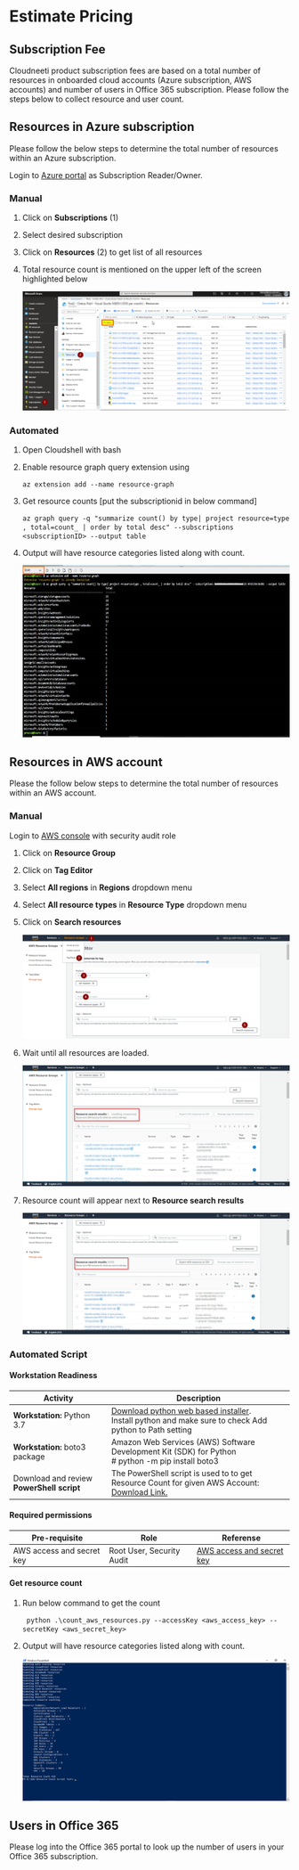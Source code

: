 Estimate Pricing
=====================

Subscription Fee 
----------------------

Cloudneeti product subscription fees are based on a total number of resources in
onboarded cloud accounts (Azure subscription, AWS accounts) and number of users
in Office 365 subscription. Please follow the steps below to collect resource
and user count.

Resources in Azure subscription
-------------------------------

Please follow the below steps to determine the total number of resources within
an Azure subscription.

Login to [Azure portal](https://portal.azure.com) as Subscription Reader/Owner.

### Manual 

1.  Click on **Subscriptions** (1)

2.  Select desired subscription

3.  Click on **Resources** (2) to get list of all resources

4.  Total resource count is mentioned on the upper left of the screen
    highlighted below

    ![Azure Resources](.././images/Subscribe/Azure_Resources.png#thumbnail)

### Automated 

1.	Open Cloudshell with bash

2.	Enable resource graph query extension using 

        az extension add --name resource-graph

3.	Get resource counts [put the subscriptionid in below command]

        az graph query -q "summarize count() by type| project resource=type , total=count_ | order by total desc" --subscriptions <subscriptionID> --output table

4.	Output will have resource categories listed along with count.

    ![Azure Resources](.././images/azureMarketplace/Azure_Resource_Count_Auot.png#thumbnail)



Resources in AWS account
------------------------

Please the follow below steps to determine the total number of resources within
an AWS account.

### Manual 
Login to [AWS console](https://console.aws.amazon.com) with security audit role

1.  Click on **Resource Group**

2.  Click on **Tag Editor**

3.  Select **All regions** in **Regions** dropdown menu

4.  Select **All resource types** in **Resource Type** dropdown menu

5.  Click on **Search resources**

	![AWS Resources](.././images/Subscribe/AWS_Resources.png#thumbnail)

6.  Wait until all resources are loaded.

    ![AWS Resources](.././images/Subscribe/Loading_Resources.png#thumbnail)

7.  Resource count will appear next to **Resource search results**

    ![AWS Resources](.././images/Subscribe/Resource_Search_Result.png#thumbnail)


### Automated Script

#### Workstation Readiness

| **Activity**                                        | **Description**                                                                                                                                                                             |
|-----------------------------------------------------|---------------------------------------------------------------------------------------------------------------------------------------------------------------------------------------------|
| **Workstation:** Python 3.7                       | [Download python web based installer](https://www.python.org/downloads/).</br> Install python and make sure to check Add python to Path setting|
| **Workstation:** boto3 package | Amazon Web Services (AWS) Software Development Kit (SDK) for Python </br> # python -m pip install boto3 |
| Download and review **PowerShell script**  | The PowerShell script is used to to get Resource Count for given AWS Account: [Download Link.](https://raw.githubusercontent.com/Cloudneeti/docs_cloudneeti/master/scripts/count_aws_resources.py) |

#### Required permissions

| **Pre-requisite**       |      **Role**          |  **Referense**
|-------------------------|------------------------|------------------------|
|AWS access and secret key| Root User, Security Audit| [AWS access and secret key](https://docs.aws.amazon.com/IAM/latest/UserGuide/id_credentials_access-keys.html#Using_CreateAccessKey)|


#### Get resource count
1. Run below command to get the count

        python .\count_aws_resources.py --accessKey <aws_access_key> --secretKey <aws_secret_key>

2. Output will have resource categories listed along with count.

    ![AWS Resources](.././images/azureMarketplace/AWS_Resource_Count_Script_OP.png#thumbnail)


Users in Office 365
-------------------------

Please log into the Office 365 portal to look up the number of users in your
Office 365 subscription.
